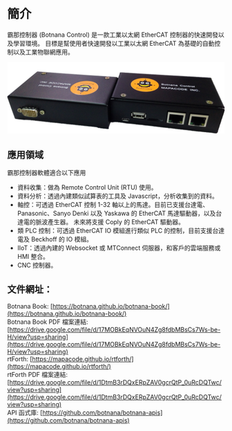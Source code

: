 # 簡介

霸那控制器 (Botnana Control) 是一款工業以太網 EtherCAT 控制器的快速開發以及學習環境。
目標是幫使用者快速開發以工業以太網 EtherCAT 為基礎的自動控制以及工業物聯網應用。

![霸那控制器](./botnana-a2-in-box.png)

## 應用領域

霸那控制器軟體適合以下應用

* 資料收集：做為 Remote Control Unit (RTU) 使用。
* 資料分析：透過內建類似試算表的工具及 Javascript，分析收集到的資料。
* 軸控：可透過 EtherCAT 控制 1-32 軸以上的馬達。目前已支援台達電、Panasonic、Sanyo Denki 以及 Yaskawa 的 EtherCAT 馬達驅動器，以及台達電的脈波產生器。
未來將支援 Coply 的 EtherCAT 驅動器。
* 類 PLC 控制：可透過 EtherCAT IO 模組進行類似 PLC 的控制，目前支援台達電及 Beckhoff 的 IO 模組。
* IIoT：透過內建的 Websocket 或 MTConnect 伺服器，和客戶的雲端服務或 HMI 整合。
* CNC 控制器。

## 文件網址：

Botnana Book: [https://botnana.github.io/botnana-book/](https://botnana.github.io/botnana-book/)<br>
Botnana Book PDF 檔案連結: [https://drive.google.com/file/d/17MOBkEqNVOuN4Zg8fdbMBsCs7Ws-be-H/view?usp=sharing](https://drive.google.com/file/d/17MOBkEqNVOuN4Zg8fdbMBsCs7Ws-be-H/view?usp=sharing)<br>
rtForth: [https://mapacode.github.io/rtforth/](https://mapacode.github.io/rtforth/)<br>
rtForth PDF 檔案連結: [https://drive.google.com/file/d/1DtmB3rDQxERpZAV0gcrQtP_0uRcDQTwc/view?usp=sharing](https://drive.google.com/file/d/1DtmB3rDQxERpZAV0gcrQtP_0uRcDQTwc/view?usp=sharing)<br>
API 函式庫: [https://github.com/botnana/botnana-apis](https://github.com/botnana/botnana-apis)<br>